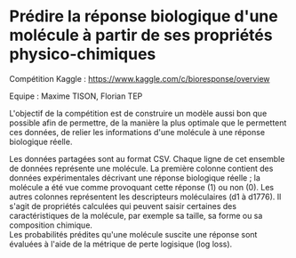 # Prédire la réponse biologique d'une molécule à partir de ses propriétés physico-chimiques 

Compétition Kaggle : https://www.kaggle.com/c/bioresponse/overview

Equipe : Maxime TISON, Florian TEP

L'objectif de la compétition est de construire un modèle aussi bon que possible afin de permettre, 
de la manière la plus optimale que le permettent ces données, de relier les informations d'une molécule à une réponse biologique réelle.

Les données partagées sont au format CSV. Chaque ligne de cet ensemble de données représente une molécule. 
La première colonne contient des données expérimentales décrivant une réponse biologique réelle ; la molécule a été vue comme provoquant cette réponse (1) ou non (0). 
Les autres colonnes représentent les descripteurs moléculaires (d1 à d1776). 
Il s'agit de propriétés calculées qui peuvent saisir certaines des caractéristiques de la molécule, par exemple sa taille, sa forme ou sa composition chimique.  
Les probabilités prédites qu'une molécule suscite une réponse sont évaluées à l'aide de la métrique de perte logisique (log loss).



